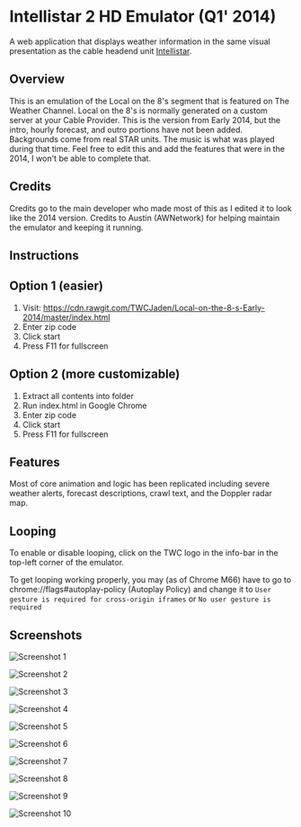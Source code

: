 # Intellistar 2 HD Emulator (Q1' 2014)
A web application that displays weather information in the same visual presentation as the cable headend unit [Intellistar](https://en.wikipedia.org/wiki/IntelliStar).

## Overview
This is an emulation of the Local on the 8's segment that is featured on The Weather Channel. Local on the 8's is normally generated on a custom server at your Cable Provider. This is the version from Early 2014, but the intro, hourly forecast, and outro portions have not been added. Backgrounds come from real STAR units. The music is what was played during that time. Feel free to edit this and add the features that were in the 2014, I won't be able to complete that.

## Credits
Credits go to the main developer who made most of this as I edited it to look like the 2014 version.
Credits to Austin (AWNetwork) for helping maintain the emulator and keeping it running.

## Instructions
## Option 1 (easier)
1. Visit: <https://cdn.rawgit.com/TWCJaden/Local-on-the-8-s-Early-2014/master/index.html>
2. Enter zip code
3. Click start
4. Press F11 for fullscreen

## Option 2 (more customizable)
1. Extract all contents into folder
2. Run index.html in Google Chrome
3. Enter zip code
4. Click start
5. Press F11 for fullscreen

## Features
Most of core animation and logic has been replicated including severe weather alerts, forecast descriptions, crawl text, and the Doppler radar map.

## Looping
To enable or disable looping, click on the TWC logo in the info-bar in the top-left corner of the emulator.

To get looping working properly, you may (as of Chrome M66) have to go to chrome://flags#autoplay-policy (Autoplay Policy) and change it to `User gesture is required for cross-origin iframes` or `No user gesture is required`  

## Screenshots
![Screenshot 1](/screenshots/1.png)

![Screenshot 2](/screenshots/2.png)

![Screenshot 3](/screenshots/3.png)

![Screenshot 4](/screenshots/4.png)

![Screenshot 5](/screenshots/5.png)

![Screenshot 6](/screenshots/6.png)

![Screenshot 7](/screenshots/7.png)

![Screenshot 8](/screenshots/8.png)

![Screenshot 9](/screenshots/9.png)

![Screenshot 10](/screenshots/10.png)
